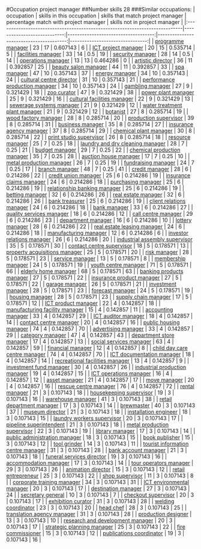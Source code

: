#Occupation project manager
##Number skills 28
###Similar occupations:
| occupation                                                                  |   skills in this occupation |   skills that match project manager |   percentage match with project manager |   skills not in project manager |
|:----------------------------------------------------------------------------|----------------------------:|------------------------------------:|----------------------------------------:|--------------------------------:|
| [programme manager](programme_manager.md)                                   |                          23 |                                  17 |                                0.607143 |                               6 |
| [ICT project manager](ICT_project_manager.md)                               |                          20 |                                  15 |                                0.535714 |                               5 |
| [facilities manager](facilities_manager.md)                                 |                          33 |                                  14 |                                0.5      |                              19 |
| [security manager](security_manager.md)                                     |                          28 |                                  14 |                                0.5      |                              14 |
| [operations manager](operations_manager.md)                                 |                          13 |                                  13 |                                0.464286 |                               0 |
| [artistic director](artistic_director.md)                                   |                          36 |                                  11 |                                0.392857 |                              25 |
| [beauty salon manager](beauty_salon_manager.md)                             |                          44 |                                  11 |                                0.392857 |                              33 |
| [spa manager](spa_manager.md)                                               |                          47 |                                  10 |                                0.357143 |                              37 |
| [energy manager](energy_manager.md)                                         |                          34 |                                  10 |                                0.357143 |                              24 |
| [cultural centre director](cultural_centre_director.md)                     |                          31 |                                  10 |                                0.357143 |                              21 |
| [performance production manager](performance_production_manager.md)         |                          34 |                                  10 |                                0.357143 |                              24 |
| [gambling manager](gambling_manager.md)                                     |                          27 |                                   9 |                                0.321429 |                              18 |
| [zoo curator](zoo_curator.md)                                               |                          47 |                                   9 |                                0.321429 |                              38 |
| [power plant manager](power_plant_manager.md)                               |                          25 |                                   9 |                                0.321429 |                              16 |
| [cultural facilities manager](cultural_facilities_manager.md)               |                          22 |                                   9 |                                0.321429 |                              13 |
| [sewerage systems manager](sewerage_systems_manager.md)                     |                          21 |                                   9 |                                0.321429 |                              12 |
| [water treatment plant manager](water_treatment_plant_manager.md)           |                          21 |                                   9 |                                0.321429 |                              12 |
| [botanist](botanist.md)                                                     |                          27 |                                   8 |                                0.285714 |                              19 |
| [wood factory manager](wood_factory_manager.md)                             |                          28 |                                   8 |                                0.285714 |                              20 |
| [production supervisor](production_supervisor.md)                           |                          39 |                                   8 |                                0.285714 |                              31 |
| [business manager](business_manager.md)                                     |                          35 |                                   8 |                                0.285714 |                              27 |
| [insurance agency manager](insurance_agency_manager.md)                     |                          37 |                                   8 |                                0.285714 |                              29 |
| [chemical plant manager](chemical_plant_manager.md)                         |                          30 |                                   8 |                                0.285714 |                              22 |
| [print studio supervisor](print_studio_supervisor.md)                       |                          26 |                                   8 |                                0.285714 |                              18 |
| [resource manager](resource_manager.md)                                     |                          25 |                                   7 |                                0.25     |                              18 |
| [laundry and dry cleaning manager](laundry_and_dry_cleaning_manager.md)     |                          28 |                                   7 |                                0.25     |                              21 |
| [budget manager](budget_manager.md)                                         |                          29 |                                   7 |                                0.25     |                              22 |
| [chemical production manager](chemical_production_manager.md)               |                          35 |                                   7 |                                0.25     |                              28 |
| [auction house manager](auction_house_manager.md)                           |                          17 |                                   7 |                                0.25     |                              10 |
| [metal production manager](metal_production_manager.md)                     |                          26 |                                   7 |                                0.25     |                              19 |
| [fundraising manager](fundraising_manager.md)                               |                          24 |                                   7 |                                0.25     |                              17 |
| [branch manager](branch_manager.md)                                         |                          48 |                                   7 |                                0.25     |                              41 |
| [credit manager](credit_manager.md)                                         |                          28 |                                   6 |                                0.214286 |                              22 |
| [credit union manager](credit_union_manager.md)                             |                          25 |                                   6 |                                0.214286 |                              19 |
| [insurance claims manager](insurance_claims_manager.md)                     |                          24 |                                   6 |                                0.214286 |                              18 |
| [purchasing manager](purchasing_manager.md)                                 |                          25 |                                   6 |                                0.214286 |                              19 |
| [relationship banking manager](relationship_banking_manager.md)             |                          25 |                                   6 |                                0.214286 |                              19 |
| [betting manager](betting_manager.md)                                       |                          32 |                                   6 |                                0.214286 |                              26 |
| [real estate manager](real_estate_manager.md)                               |                          32 |                                   6 |                                0.214286 |                              26 |
| [bank treasurer](bank_treasurer.md)                                         |                          25 |                                   6 |                                0.214286 |                              19 |
| [client relations manager](client_relations_manager.md)                     |                          24 |                                   6 |                                0.214286 |                              18 |
| [bank manager](bank_manager.md)                                             |                          33 |                                   6 |                                0.214286 |                              27 |
| [quality services manager](quality_services_manager.md)                     |                          18 |                                   6 |                                0.214286 |                              12 |
| [call centre manager](call_centre_manager.md)                               |                          29 |                                   6 |                                0.214286 |                              23 |
| [department manager](department_manager.md)                                 |                          16 |                                   6 |                                0.214286 |                              10 |
| [lottery manager](lottery_manager.md)                                       |                          28 |                                   6 |                                0.214286 |                              22 |
| [real estate leasing manager](real_estate_leasing_manager.md)               |                          24 |                                   6 |                                0.214286 |                              18 |
| [manufacturing manager](manufacturing_manager.md)                           |                          12 |                                   6 |                                0.214286 |                               6 |
| [investor relations manager](investor_relations_manager.md)                 |                          26 |                                   6 |                                0.214286 |                              20 |
| [industrial assembly supervisor](industrial_assembly_supervisor.md)         |                          35 |                                   5 |                                0.178571 |                              30 |
| [contact centre supervisor](contact_centre_supervisor.md)                   |                          18 |                                   5 |                                0.178571 |                              13 |
| [property acquisitions manager](property_acquisitions_manager.md)           |                          25 |                                   5 |                                0.178571 |                              20 |
| [risk manager](risk_manager.md)                                             |                          28 |                                   5 |                                0.178571 |                              23 |
| [service manager](service_manager.md)                                       |                          13 |                                   5 |                                0.178571 |                               8 |
| [membership manager](membership_manager.md)                                 |                          24 |                                   5 |                                0.178571 |                              19 |
| [youth centre manager](youth_centre_manager.md)                             |                          71 |                                   5 |                                0.178571 |                              66 |
| [elderly home manager](elderly_home_manager.md)                             |                          68 |                                   5 |                                0.178571 |                              63 |
| [banking products manager](banking_products_manager.md)                     |                          27 |                                   5 |                                0.178571 |                              22 |
| [insurance product manager](insurance_product_manager.md)                   |                          27 |                                   5 |                                0.178571 |                              22 |
| [garage manager](garage_manager.md)                                         |                          26 |                                   5 |                                0.178571 |                              21 |
| [investment manager](investment_manager.md)                                 |                          28 |                                   5 |                                0.178571 |                              23 |
| [forecast manager](forecast_manager.md)                                     |                          24 |                                   5 |                                0.178571 |                              19 |
| [housing manager](housing_manager.md)                                       |                          28 |                                   5 |                                0.178571 |                              23 |
| [supply chain manager](supply_chain_manager.md)                             |                          17 |                                   5 |                                0.178571 |                              12 |
| [ICT product manager](ICT_product_manager.md)                               |                          22 |                                   4 |                                0.142857 |                              18 |
| [manufacturing facility manager](manufacturing_facility_manager.md)         |                          15 |                                   4 |                                0.142857 |                              11 |
| [accounting manager](accounting_manager.md)                                 |                          33 |                                   4 |                                0.142857 |                              29 |
| [ICT auditor manager](ICT_auditor_manager.md)                               |                          18 |                                   4 |                                0.142857 |                              14 |
| [contact centre manager](contact_centre_manager.md)                         |                          20 |                                   4 |                                0.142857 |                              16 |
| [public housing manager](public_housing_manager.md)                         |                          74 |                                   4 |                                0.142857 |                              70 |
| [advertising manager](advertising_manager.md)                               |                          33 |                                   4 |                                0.142857 |                              29 |
| [category manager](category_manager.md)                                     |                          47 |                                   4 |                                0.142857 |                              43 |
| [department store manager](department_store_manager.md)                     |                          17 |                                   4 |                                0.142857 |                              13 |
| [social services manager](social_services_manager.md)                       |                          63 |                                   4 |                                0.142857 |                              59 |
| [financial manager](financial_manager.md)                                   |                          12 |                                   4 |                                0.142857 |                               8 |
| [child day care centre manager](child_day_care_centre_manager.md)           |                          74 |                                   4 |                                0.142857 |                              70 |
| [ICT documentation manager](ICT_documentation_manager.md)                   |                          18 |                                   4 |                                0.142857 |                              14 |
| [recreational facilities manager](recreational_facilities_manager.md)       |                          13 |                                   4 |                                0.142857 |                               9 |
| [investment fund manager](investment_fund_manager.md)                       |                          30 |                                   4 |                                0.142857 |                              26 |
| [industrial production manager](industrial_production_manager.md)           |                          19 |                                   4 |                                0.142857 |                              15 |
| [ICT operations manager](ICT_operations_manager.md)                         |                          16 |                                   4 |                                0.142857 |                              12 |
| [asset manager](asset_manager.md)                                           |                          21 |                                   4 |                                0.142857 |                              17 |
| [move manager](move_manager.md)                                             |                          20 |                                   4 |                                0.142857 |                              16 |
| [rescue centre manager](rescue_centre_manager.md)                           |                          76 |                                   4 |                                0.142857 |                              72 |
| [rental manager](rental_manager.md)                                         |                          21 |                                   3 |                                0.107143 |                              18 |
| [housekeeping supervisor](housekeeping_supervisor.md)                       |                          19 |                                   3 |                                0.107143 |                              16 |
| [warehouse manager](warehouse_manager.md)                                   |                          41 |                                   3 |                                0.107143 |                              38 |
| [retail department manager](retail_department_manager.md)                   |                          17 |                                   3 |                                0.107143 |                              14 |
| [brewmaster](brewmaster.md)                                                 |                          40 |                                   3 |                                0.107143 |                              37 |
| [museum director](museum_director.md)                                       |                          21 |                                   3 |                                0.107143 |                              18 |
| [installation engineer](installation_engineer.md)                           |                          18 |                                   3 |                                0.107143 |                              15 |
| [laundry workers supervisor](laundry_workers_supervisor.md)                 |                          20 |                                   3 |                                0.107143 |                              17 |
| [pipeline superintendent](pipeline superintendent.md)                       |                          21 |                                   3 |                                0.107143 |                              18 |
| [metal production supervisor](metal_production_supervisor.md)               |                          22 |                                   3 |                                0.107143 |                              19 |
| [library manager](library_manager.md)                                       |                          17 |                                   3 |                                0.107143 |                              14 |
| [public administration manager](public_administration_manager.md)           |                          18 |                                   3 |                                0.107143 |                              15 |
| [book publisher](book_publisher.md)                                         |                          15 |                                   3 |                                0.107143 |                              12 |
| [tool grinder](tool_grinder.md)                                             |                          14 |                                   3 |                                0.107143 |                              11 |
| [tourist information centre manager](tourist_information_centre_manager.md) |                          31 |                                   3 |                                0.107143 |                              28 |
| [bank account manager](bank_account_manager.md)                             |                          21 |                                   3 |                                0.107143 |                              18 |
| [funeral services director](funeral_services_director.md)                   |                          19 |                                   3 |                                0.107143 |                              16 |
| [accommodation manager](accommodation_manager.md)                           |                          17 |                                   3 |                                0.107143 |                              14 |
| [tour operators manager](tour_operators_manager.md)                         |                          29 |                                   3 |                                0.107143 |                              26 |
| [animation director](animation_director.md)                                 |                          15 |                                   3 |                                0.107143 |                              12 |
| [retail entrepreneur](retail_entrepreneur.md)                               |                          25 |                                   3 |                                0.107143 |                              22 |
| [shop supervisor](shop_supervisor.md)                                       |                          11 |                                   3 |                                0.107143 |                               8 |
| [corporate training manager](corporate_training_manager.md)                 |                          34 |                                   3 |                                0.107143 |                              31 |
| [ICT environmental manager](ICT_environmental_manager.md)                   |                          20 |                                   3 |                                0.107143 |                              17 |
| [destination manager](destination_manager.md)                               |                          27 |                                   3 |                                0.107143 |                              24 |
| [secretary general](secretary_general.md)                                   |                          10 |                                   3 |                                0.107143 |                               7 |
| [checkout supervisor](checkout_supervisor.md)                               |                          20 |                                   3 |                                0.107143 |                              17 |
| [exhibition curator](exhibition_curator.md)                                 |                          31 |                                   3 |                                0.107143 |                              28 |
| [welding coordinator](welding_coordinator.md)                               |                          23 |                                   3 |                                0.107143 |                              20 |
| [head chef](head_chef.md)                                                   |                          28 |                                   3 |                                0.107143 |                              25 |
| [translation agency manager](translation_agency_manager.md)                 |                          31 |                                   3 |                                0.107143 |                              28 |
| [production designer](production_designer.md)                               |                          13 |                                   3 |                                0.107143 |                              10 |
| [research and development manager](research_and_development_manager.md)     |                          20 |                                   3 |                                0.107143 |                              17 |
| [strategic planning manager](strategic_planning_manager.md)                 |                          25 |                                   3 |                                0.107143 |                              22 |
| [fire commissioner](fire_commissioner.md)                                   |                          15 |                                   3 |                                0.107143 |                              12 |
| [publications coordinator](publications_coordinator.md)                     |                          19 |                                   3 |                                0.107143 |                              16 |
